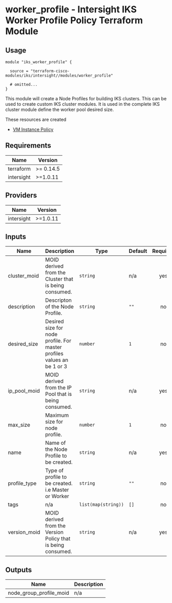 # worker_profile - Intersight IKS Worker Profile Policy Terraform Module

## Usage

```hcl
module "iks_worker_profile" {

  source = "terraform-cisco-modules/iks/intersight//modules/worker_profile"

  # omitted...
}
```

This module will create a Node Profiles for building IKS clusters.
This can be used to create custom IKS cluster modules.  It is used in the complete IKS cluster module define the worker pool desired size.



These resources are created
* [VM Instance Policy](https://registry.terraform.io/providers/CiscoDevNet/intersight/latest/docs/resources/kubernetes_virtual_machine_instance_type)



<!-- BEGINNING OF PRE-COMMIT-TERRAFORM DOCS HOOK -->
## Requirements

| Name | Version |
|------|---------|
| terraform | >= 0.14.5 |
| intersight | >=1.0.11 |

## Providers

| Name | Version |
|------|---------|
| intersight | >=1.0.11 |

## Inputs

| Name | Description | Type | Default | Required |
|------|-------------|------|---------|:--------:|
| cluster\_moid | MOID derived from the Cluster that is being consumed. | `string` | n/a | yes |
| description | Descripton of the Node Profile. | `string` | `""` | no |
| desired\_size | Desired size for node profile.  For master profiles values an be 1 or 3 | `number` | `1` | no |
| ip\_pool\_moid | MOID derived from the IP Pool that is being consumed. | `string` | n/a | yes |
| max\_size | Maximum size for node profile. | `number` | `1` | no |
| name | Name of the Node Profile to be created. | `string` | n/a | yes |
| profile\_type | Type of profile to be created. i.e Master or Worker | `string` | `""` | no |
| tags | n/a | `list(map(string))` | `[]` | no |
| version\_moid | MOID derived from the Version Policy that is being consumed. | `string` | n/a | yes |

## Outputs

| Name | Description |
|------|-------------|
| node\_group\_profile\_moid | n/a |

<!-- END OF PRE-COMMIT-TERRAFORM DOCS HOOK -->